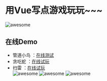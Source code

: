 # 用Vue写点游戏玩玩~~~

![awesome](https://github.com/ordinaryA/Awesome-Game/blob/master/supply/mai.jpg)

## 在线Demo

- 管道小鸟 ：[在线测试](http://www.almx.top/awesome/#/)
- 贪吃蛇 ：[在线试玩](http://www.almx.top/awesome/#/snack)
- 扫雷 ：[在线试玩](http://www.almx.top/awesome/#/sweep)    
![awesome](https://github.com/ordinaryA/awesome/blob/master/supply/birdDemo.png)
![awesome](https://github.com/ordinaryA/awesome/blob/master/supply/snackDemo.png)
![awesome](https://github.com/ordinaryA/awesome/blob/master/supply/sweepDemo.png)
